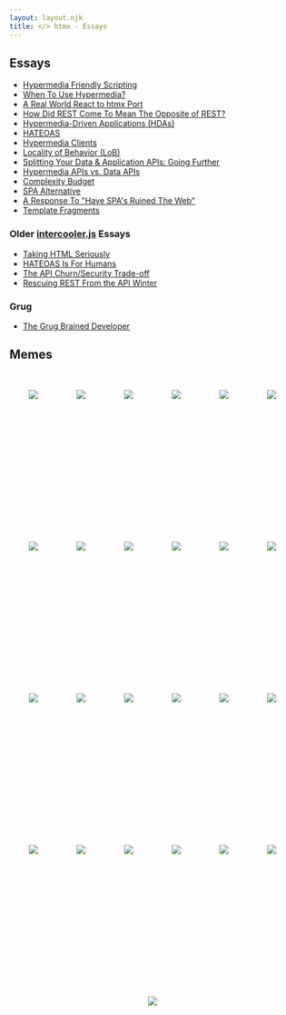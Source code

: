 ```yaml
---
layout: layout.njk
title: </> htmx - Essays
---
```


## Essays

* [Hypermedia Friendly Scripting](/essays/hypermedia-friendly-scripting/)
* [When To Use Hypermedia?](/essays/when-to-use-hypermedia/)
* [A Real World React to htmx Port](/essays/a-real-world-react-to-htmx-port/)
* [How Did REST Come To Mean The Opposite of REST?](/essays/how-did-rest-come-to-mean-the-opposite-of-rest/)
* [Hypermedia-Driven Applications (HDAs)](/essays/hypermedia-driven-applications)
* [HATEOAS](/essays/hateoas)
* [Hypermedia Clients](/essays/hypermedia-clients)
* [Locality of Behavior (LoB)](/essays/locality-of-behaviour)
* [Splitting Your Data & Application APIs: Going Further](/essays/splitting-your-apis)
* [Hypermedia APIs vs. Data APIs](/essays/hypermedia-apis-vs-data-apis)
* [Complexity Budget](/essays/complexity-budget)
* [SPA Alternative](/essays/spa-alternative)
* [A Response To "Have SPA's Ruined The Web"](/essays/a-response-to-rich-harris)
* [Template Fragments](/essays/template-fragments/)


### Older [intercooler.js](https://intercoolerjs.org) Essays

* [Taking HTML Seriously](https://intercoolerjs.org/2020/01/14/taking-html-seriously)
* [HATEOAS Is For Humans](https://intercoolerjs.org/2016/05/08/hatoeas-is-for-humans.html)
* [The API Churn/Security Trade-off](https://intercoolerjs.org/2016/02/17/api-churn-vs-security.html)
* [Rescuing REST From the API Winter](https://intercoolerjs.org/2016/01/18/rescuing-rest.html)

### Grug

* [The Grug Brained Developer](https://grugbrain.dev)

## Memes

<style>
  .memes {
    text-align: center;
  }
  .memes img {
     min-height: 200px;
     max-width: 100%;
     margin: 32px;
   }
</style>
<div class="memes">
<img loading="lazy" src="/img/memes/original.png">
<img loading="lazy" src="/img/memes/20yearold.png">
<img loading="lazy" src="/img/memes/whowillwin.png">
<img loading="lazy" src="/img/memes/uarealldoingitwrong.png">
<img loading="lazy" src="/img/memes/restapi.png">
<img loading="lazy" src="/img/memes/justusehtml.png">
<img loading="lazy" src="/img/memes/htmlvsjson.png">
<img loading="lazy" src="/img/memes/dontknowwhatclientsideroutingis.png">
<img loading="lazy" src="/img/memes/nocap.png">
<img loading="lazy" src="/img/memes/ie11enjoyer.png">
<img loading="lazy" src="/img/memes/hydration.png">
<img loading="lazy" src="/img/memes/viewsource.png">
<img loading="lazy" src="/img/memes/javascripthistory.png">
<img loading="lazy" src="/img/memes/bellcurve.png">
<img loading="lazy" src="/img/memes/drakearchitecture.png">
<img loading="lazy" src="/img/memes/bellcurve2.png">
<img loading="lazy" src="/img/memes/dbtohtml.png">
<img loading="lazy" src="/img/memes/normal.png">
<img loading="lazy" src="/img/memes/feelbad.png">
<img loading="lazy" src="/img/memes/drakememes.png">
<img loading="lazy" src="/img/memes/fullstack.jpg">
<img loading="lazy" src="/img/memes/frontenddevs.png">
<img loading="lazy" src="/img/memes/htmxanddjango.png">
<img loading="lazy" src="/img/memes/aye.png">
<img loading="lazy" src="/img/memes/extinction.png">
</div>

